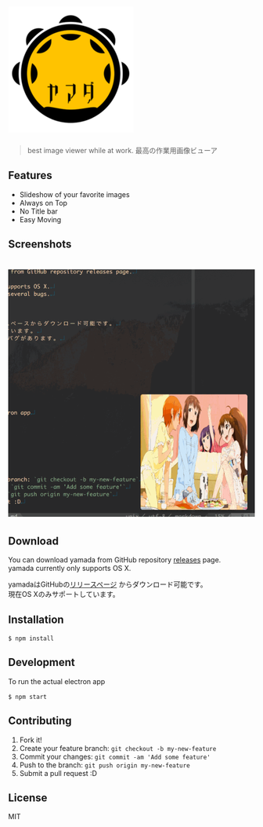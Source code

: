 # ![yamada](res/yamada.png)

> best image viewer while at work.
> 最高の作業用画像ビューア

## Features

- Slideshow of your favorite images
- Always on Top
- No Title bar
- Easy Moving

## Screenshots

# ![yamada](res/yamada.gif)

## Download

You can download yamada from GitHub repository [releases](https://github.com/akameco/yamada/releases) page.  
yamada currently only supports OS X.

yamadaはGitHubの[リリースページ](https://github.com/akameco/yamada/releases) からダウンロード可能です。  
現在OS Xのみサポートしています。

## Installation

```
$ npm install
```

## Development

To run the actual electron app

```
$ npm start
```

## Contributing

1. Fork it!
2. Create your feature branch: `git checkout -b my-new-feature`
3. Commit your changes: `git commit -am 'Add some feature'`
4. Push to the branch: `git push origin my-new-feature`
5. Submit a pull request :D

## License

MIT

